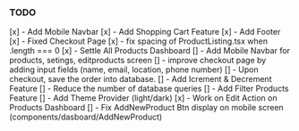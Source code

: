 ### TODO
[x] - Add Mobile Navbar
[x] - Add Shopping Cart Feature
[x] - Add Footer
[x] - Fixed Checkout Page
[x] - fix spacing of ProductListing.tsx when .length === 0
[x] - Settle All Products Dashboard
[] - Add Mobile Navbar for products, setings, editproducts screen
[] - improve checkout page by adding input fields (name, email, location, phone number)
[] - Upon checkout, save the order into database.
[] - Add Icrement & Decrement Feature
[] - Reduce the number of database queries
[] - Add Filter Products Feature
[] - Add Theme Provider (light/dark)
[x] - Work on Edit Action on Products Dashboard
[] - Fix AddNewProduct Btn display on mobile screen (components/dasboard/AddNewProduct)

